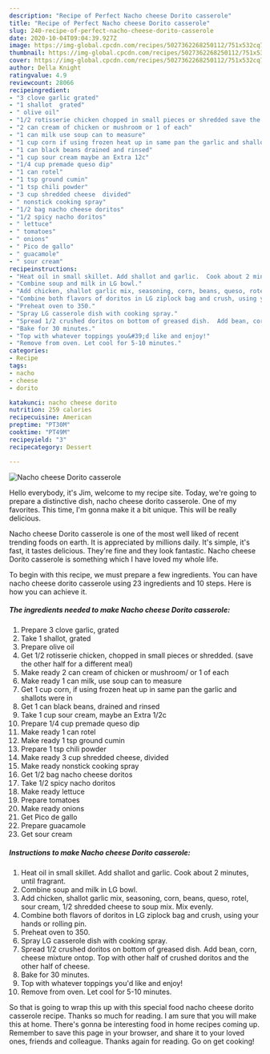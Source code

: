 ```yaml
---
description: "Recipe of Perfect Nacho cheese Dorito casserole"
title: "Recipe of Perfect Nacho cheese Dorito casserole"
slug: 240-recipe-of-perfect-nacho-cheese-dorito-casserole
date: 2020-10-04T09:04:39.927Z
image: https://img-global.cpcdn.com/recipes/5027362268250112/751x532cq70/nacho-cheese-dorito-casserole-recipe-main-photo.jpg
thumbnail: https://img-global.cpcdn.com/recipes/5027362268250112/751x532cq70/nacho-cheese-dorito-casserole-recipe-main-photo.jpg
cover: https://img-global.cpcdn.com/recipes/5027362268250112/751x532cq70/nacho-cheese-dorito-casserole-recipe-main-photo.jpg
author: Della Knight
ratingvalue: 4.9
reviewcount: 28066
recipeingredient:
- "3 clove garlic grated"
- "1 shallot  grated"
- " olive oil"
- "1/2 rotisserie chicken chopped in small pieces or shredded save the other half for a different meal"
- "2 can cream of chicken or mushroom or 1 of each"
- "1 can milk use soup can to measure"
- "1 cup corn if using frozen heat up in same pan the garlic and shallots were in"
- "1 can black beans drained and rinsed"
- "1 cup sour cream maybe an Extra 12c"
- "1/4 cup premade queso dip"
- "1 can rotel"
- "1 tsp ground cumin"
- "1 tsp chili powder"
- "3 cup shredded cheese  divided"
- " nonstick cooking spray"
- "1/2 bag nacho cheese doritos"
- "1/2 spicy nacho doritos"
- " lettuce"
- " tomatoes"
- " onions"
- " Pico de gallo"
- " guacamole"
- " sour cream"
recipeinstructions:
- "Heat oil in small skillet. Add shallot and garlic.  Cook about 2 minutes, until fragrant."
- "Combine soup and milk in LG bowl."
- "Add chicken, shallot garlic mix, seasoning, corn, beans, queso, rotel, sour cream, 1/2 shredded cheese to soup mix.  Mix evenly."
- "Combine both flavors of doritos in LG ziplock bag and crush, using your hands or rolling pin."
- "Preheat oven to 350."
- "Spray LG casserole dish with cooking spray."
- "Spread 1/2 crushed doritos on bottom of greased dish.  Add bean, corn, cheese mixture ontop. Top with other half of crushed doritos and the other half of cheese."
- "Bake for 30 minutes."
- "Top with whatever toppings you&#39;d like and enjoy!"
- "Remove from oven. Let cool for 5-10 minutes."
categories:
- Recipe
tags:
- nacho
- cheese
- dorito

katakunci: nacho cheese dorito 
nutrition: 259 calories
recipecuisine: American
preptime: "PT30M"
cooktime: "PT49M"
recipeyield: "3"
recipecategory: Dessert

---
```



![Nacho cheese Dorito casserole](https://img-global.cpcdn.com/recipes/5027362268250112/751x532cq70/nacho-cheese-dorito-casserole-recipe-main-photo.jpg)

Hello everybody, it's Jim, welcome to my recipe site. Today, we're going to prepare a distinctive dish, nacho cheese dorito casserole. One of my favorites. This time, I'm gonna make it a bit unique. This will be really delicious.



Nacho cheese Dorito casserole is one of the most well liked of recent trending foods on earth. It is appreciated by millions daily. It's simple, it's fast, it tastes delicious. They're fine and they look fantastic. Nacho cheese Dorito casserole is something which I have loved my whole life.


To begin with this recipe, we must prepare a few ingredients. You can have nacho cheese dorito casserole using 23 ingredients and 10 steps. Here is how you can achieve it.

<!--inarticleads1-->

##### The ingredients needed to make Nacho cheese Dorito casserole:

1. Prepare 3 clove garlic, grated
1. Take 1 shallot,  grated
1. Prepare  olive oil
1. Get 1/2 rotisserie chicken, chopped in small pieces or shredded. (save the other half for a different meal)
1. Make ready 2 can cream of chicken or mushroom/ or 1 of each
1. Make ready 1 can milk, use soup can to measure
1. Get 1 cup corn, if using frozen heat up in same pan the garlic and shallots were in
1. Get 1 can black beans, drained and rinsed
1. Take 1 cup sour cream, maybe an Extra 1/2c
1. Prepare 1/4 cup premade queso dip
1. Make ready 1 can rotel
1. Make ready 1 tsp ground cumin
1. Prepare 1 tsp chili powder
1. Make ready 3 cup shredded cheese,  divided
1. Make ready  nonstick cooking spray
1. Get 1/2 bag nacho cheese doritos
1. Take 1/2 spicy nacho doritos
1. Make ready  lettuce
1. Prepare  tomatoes
1. Make ready  onions
1. Get  Pico de gallo
1. Prepare  guacamole
1. Get  sour cream




<!--inarticleads2-->

##### Instructions to make Nacho cheese Dorito casserole:

1. Heat oil in small skillet. Add shallot and garlic.  Cook about 2 minutes, until fragrant.
1. Combine soup and milk in LG bowl.
1. Add chicken, shallot garlic mix, seasoning, corn, beans, queso, rotel, sour cream, 1/2 shredded cheese to soup mix.  Mix evenly.
1. Combine both flavors of doritos in LG ziplock bag and crush, using your hands or rolling pin.
1. Preheat oven to 350.
1. Spray LG casserole dish with cooking spray.
1. Spread 1/2 crushed doritos on bottom of greased dish.  Add bean, corn, cheese mixture ontop. Top with other half of crushed doritos and the other half of cheese.
1. Bake for 30 minutes.
1. Top with whatever toppings you&#39;d like and enjoy!
1. Remove from oven. Let cool for 5-10 minutes.




So that is going to wrap this up with this special food nacho cheese dorito casserole recipe. Thanks so much for reading. I am sure that you will make this at home. There's gonna be interesting food in home recipes coming up. Remember to save this page in your browser, and share it to your loved ones, friends and colleague. Thanks again for reading. Go on get cooking!
